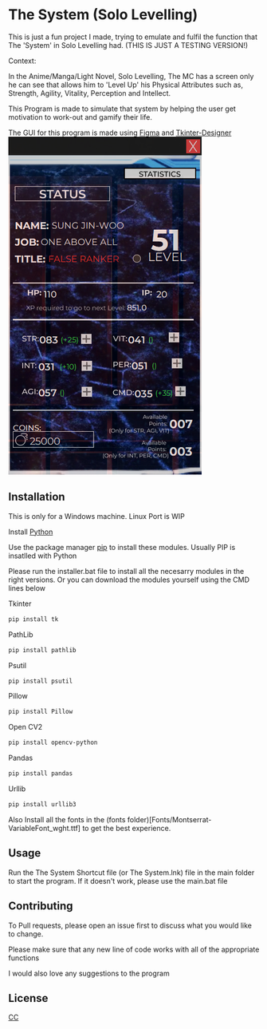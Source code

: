 # The System (Solo Levelling)
This is just a fun project I made, trying to emulate and fulfil the function that The 'System' in Solo Levelling had. (THIS IS JUST A TESTING VERSION!)

Context:

In the Anime/Manga/Light Novel, Solo Levelling, The MC has a screen only he can see that allows him to 'Level Up' his Physical Attributes such as, Strength, Agility, Vitality, Perception and Intellect. 

This Program is made to simulate that system by helping the user get motivation to work-out and gamify their life.

The GUI for this program is made using [Figma](https://www.figma.com/) and [Tkinter-Designer](https://github.com/ParthJadhav/Tkinter-Designer/tree/master) 
![Status Tab](Status_Tab.png)

## Installation

This is only for a Windows machine. Linux Port is WIP

Install [Python](https://www.python.org/downloads/)

Use the package manager [pip](https://pip.pypa.io/en/stable/) to install these modules. Usually PIP is insatlled with Python

Please run the installer.bat file to install all the necesarry modules in the right versions. Or you can download the modules yourself using the CMD lines below

Tkinter

```bash
pip install tk
```
PathLib

```bash
pip install pathlib
```

Psutil

```bash
pip install psutil
```

Pillow

```bash
pip install Pillow
```

Open CV2

```bash
pip install opencv-python
```

Pandas

```bash
pip install pandas
```

Urllib

```bash
pip install urllib3
```


Also Install all the fonts in the (fonts folder)[Fonts/Montserrat-VariableFont_wght.ttf] to get the best experience.

## Usage

Run the The System Shortcut file (or The System.lnk) file in the main folder to start the program. 
If it doesn't work, please use the main.bat file


## Contributing

To Pull requests, please open an issue first
to discuss what you would like to change.

Please make sure that any new line of code works with all of the appropriate functions

I would also love any suggestions to the program

## License

[CC](https://github.com/santisoler/cc-licenses)
